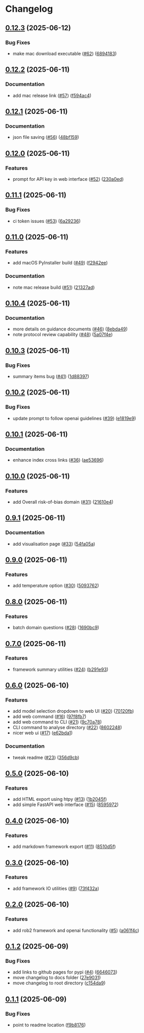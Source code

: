# Changelog

## [0.12.3](https://github.com/rob-luke/risk-of-bias/compare/v0.12.2...v0.12.3) (2025-06-12)


### Bug Fixes

* make mac download executable ([#62](https://github.com/rob-luke/risk-of-bias/issues/62)) ([6894183](https://github.com/rob-luke/risk-of-bias/commit/68941832d3555ce74f5f32e99e71811f753a4286))

## [0.12.2](https://github.com/rob-luke/risk-of-bias/compare/v0.12.1...v0.12.2) (2025-06-11)


### Documentation

* add mac release link ([#57](https://github.com/rob-luke/risk-of-bias/issues/57)) ([f594ac4](https://github.com/rob-luke/risk-of-bias/commit/f594ac4842afb2c7dd2952b768e3a1114406291e))

## [0.12.1](https://github.com/rob-luke/risk-of-bias/compare/v0.12.0...v0.12.1) (2025-06-11)


### Documentation

* json file saving ([#56](https://github.com/rob-luke/risk-of-bias/issues/56)) ([48bf159](https://github.com/rob-luke/risk-of-bias/commit/48bf159d0942e645bb055fbb33748cc899629818))

## [0.12.0](https://github.com/rob-luke/risk-of-bias/compare/v0.11.1...v0.12.0) (2025-06-11)


### Features

* prompt for API key in web interface ([#52](https://github.com/rob-luke/risk-of-bias/issues/52)) ([230a0ed](https://github.com/rob-luke/risk-of-bias/commit/230a0ed484d5668ab3a10d45edc0a75840e64712))

## [0.11.1](https://github.com/rob-luke/risk-of-bias/compare/v0.11.0...v0.11.1) (2025-06-11)


### Bug Fixes

* ci token issues ([#53](https://github.com/rob-luke/risk-of-bias/issues/53)) ([6a29236](https://github.com/rob-luke/risk-of-bias/commit/6a29236ffda3f1a08505dedcfc9d5e50e6c82ee1))

## [0.11.0](https://github.com/rob-luke/risk-of-bias/compare/v0.10.4...v0.11.0) (2025-06-11)


### Features

* add macOS PyInstaller build ([#49](https://github.com/rob-luke/risk-of-bias/issues/49)) ([f2942ee](https://github.com/rob-luke/risk-of-bias/commit/f2942ee01e3ece299891e9618deeb13d7ec8335b))


### Documentation

* note mac release build ([#51](https://github.com/rob-luke/risk-of-bias/issues/51)) ([21327ad](https://github.com/rob-luke/risk-of-bias/commit/21327ad640a00a2337dfaad713b34be077f26a8b))

## [0.10.4](https://github.com/rob-luke/risk-of-bias/compare/v0.10.3...v0.10.4) (2025-06-11)


### Documentation

* more details on guidance documents ([#46](https://github.com/rob-luke/risk-of-bias/issues/46)) ([8ebda49](https://github.com/rob-luke/risk-of-bias/commit/8ebda49abc49ccbdf03553309bf18b9c8ad1bf68))
* note protocol review capability ([#48](https://github.com/rob-luke/risk-of-bias/issues/48)) ([5a07f4e](https://github.com/rob-luke/risk-of-bias/commit/5a07f4e1d02b256136eae08a0e18d1652ed7370c))

## [0.10.3](https://github.com/rob-luke/risk-of-bias/compare/v0.10.2...v0.10.3) (2025-06-11)


### Bug Fixes

* summary items bug ([#41](https://github.com/rob-luke/risk-of-bias/issues/41)) ([1d88397](https://github.com/rob-luke/risk-of-bias/commit/1d8839717c0b21f6b397f13326ca37dc602008a1))

## [0.10.2](https://github.com/rob-luke/risk-of-bias/compare/v0.10.1...v0.10.2) (2025-06-11)


### Bug Fixes

* update prompt to follow openai guidelines ([#39](https://github.com/rob-luke/risk-of-bias/issues/39)) ([e1819e9](https://github.com/rob-luke/risk-of-bias/commit/e1819e999a006e99fa6369218ad757e26a3f531e))

## [0.10.1](https://github.com/rob-luke/risk-of-bias/compare/v0.10.0...v0.10.1) (2025-06-11)


### Documentation

* enhance index cross links ([#36](https://github.com/rob-luke/risk-of-bias/issues/36)) ([ae53696](https://github.com/rob-luke/risk-of-bias/commit/ae536968ef3c872def444d6d1c4fb852939985f2))

## [0.10.0](https://github.com/rob-luke/risk-of-bias/compare/v0.9.1...v0.10.0) (2025-06-11)


### Features

* add Overall risk-of-bias domain ([#31](https://github.com/rob-luke/risk-of-bias/issues/31)) ([21610e4](https://github.com/rob-luke/risk-of-bias/commit/21610e45d7164b6694df7be3b089fe0ff0f3613c))

## [0.9.1](https://github.com/rob-luke/risk-of-bias/compare/v0.9.0...v0.9.1) (2025-06-11)


### Documentation

* add visualisation page ([#33](https://github.com/rob-luke/risk-of-bias/issues/33)) ([54fa05a](https://github.com/rob-luke/risk-of-bias/commit/54fa05a701707943d5fd9d467b08c5d1d3302a02))

## [0.9.0](https://github.com/rob-luke/risk-of-bias/compare/v0.8.0...v0.9.0) (2025-06-11)


### Features

* add temperature option ([#30](https://github.com/rob-luke/risk-of-bias/issues/30)) ([5093762](https://github.com/rob-luke/risk-of-bias/commit/5093762554508ee100ca1cf8cd020a4d34d2f5d4))

## [0.8.0](https://github.com/rob-luke/risk-of-bias/compare/v0.7.0...v0.8.0) (2025-06-11)


### Features

* batch domain questions ([#28](https://github.com/rob-luke/risk-of-bias/issues/28)) ([1690bc9](https://github.com/rob-luke/risk-of-bias/commit/1690bc93928cfadef5a7e015b304b1d3c6c76985))

## [0.7.0](https://github.com/rob-luke/risk-of-bias/compare/v0.6.0...v0.7.0) (2025-06-11)


### Features

* framework summary utilities ([#24](https://github.com/rob-luke/risk-of-bias/issues/24)) ([b291e93](https://github.com/rob-luke/risk-of-bias/commit/b291e93c5bd43e6b660b8b16f98401d149a3e168))

## [0.6.0](https://github.com/rob-luke/risk-of-bias/compare/v0.5.0...v0.6.0) (2025-06-10)


### Features

* add model selection dropdown to web UI ([#20](https://github.com/rob-luke/risk-of-bias/issues/20)) ([70120fb](https://github.com/rob-luke/risk-of-bias/commit/70120fbdd51a7ab163c75778ded537c20ca57f2a))
* add web command ([#16](https://github.com/rob-luke/risk-of-bias/issues/16)) ([97f8fb7](https://github.com/rob-luke/risk-of-bias/commit/97f8fb719c1ae27dbc531ac995ca85e769fd1db6))
* add web command to CLI ([#21](https://github.com/rob-luke/risk-of-bias/issues/21)) ([9c70a78](https://github.com/rob-luke/risk-of-bias/commit/9c70a78563a1b6fdb56340d0fb8d17d6701705cb))
* CLI command to analyse directory ([#22](https://github.com/rob-luke/risk-of-bias/issues/22)) ([8602248](https://github.com/rob-luke/risk-of-bias/commit/860224820f2c1df4980b6f694af9c33d84fb9b2a))
* nicer web ui ([#17](https://github.com/rob-luke/risk-of-bias/issues/17)) ([e62bda1](https://github.com/rob-luke/risk-of-bias/commit/e62bda1612d4e9163cd0b14137b5c1ffc04e8488))


### Documentation

* tweak readme ([#23](https://github.com/rob-luke/risk-of-bias/issues/23)) ([356d9cb](https://github.com/rob-luke/risk-of-bias/commit/356d9cb5ecbdea430a9a8c3cf958f882d67c907e))

## [0.5.0](https://github.com/rob-luke/risk-of-bias/compare/v0.4.0...v0.5.0) (2025-06-10)


### Features

* add HTML export using htpy ([#13](https://github.com/rob-luke/risk-of-bias/issues/13)) ([1b2045f](https://github.com/rob-luke/risk-of-bias/commit/1b2045f0c3a717351f78481d0a46e06b4a98465f))
* add simple FastAPI web interface ([#15](https://github.com/rob-luke/risk-of-bias/issues/15)) ([8595972](https://github.com/rob-luke/risk-of-bias/commit/859597235c5e110993bc2c30b7e076db34c0868e))

## [0.4.0](https://github.com/rob-luke/risk-of-bias/compare/v0.3.0...v0.4.0) (2025-06-10)


### Features

* add markdown framework export ([#11](https://github.com/rob-luke/risk-of-bias/issues/11)) ([8510d5f](https://github.com/rob-luke/risk-of-bias/commit/8510d5f84853d8ead441504ada563e4e87d99d63))

## [0.3.0](https://github.com/rob-luke/risk-of-bias/compare/v0.2.0...v0.3.0) (2025-06-10)


### Features

* add framework IO utilities ([#9](https://github.com/rob-luke/risk-of-bias/issues/9)) ([73f432a](https://github.com/rob-luke/risk-of-bias/commit/73f432ad957a23454f966fd59789bc5e3ed71a7a))

## [0.2.0](https://github.com/rob-luke/risk-of-bias/compare/v0.1.2...v0.2.0) (2025-06-10)


### Features

* add rob2 framework and openai functionality ([#5](https://github.com/rob-luke/risk-of-bias/issues/5)) ([a061f4c](https://github.com/rob-luke/risk-of-bias/commit/a061f4c836dbdb8190f9463fe05afdb136470a0b))

## [0.1.2](https://github.com/rob-luke/risk-of-bias/compare/v0.1.1...v0.1.2) (2025-06-09)


### Bug Fixes

* add links to github pages for pypi ([#4](https://github.com/rob-luke/risk-of-bias/issues/4)) ([6646073](https://github.com/rob-luke/risk-of-bias/commit/6646073d31a09c20e379435b8bf62df73b44602c))
* move changelog to docs folder ([27e9031](https://github.com/rob-luke/risk-of-bias/commit/27e90319b85bfaa073e80025cde8a3097a19983b))
* move changelog to root directory ([c154da9](https://github.com/rob-luke/risk-of-bias/commit/c154da97ea145b1da792f124916fa60f1acb57d5))

## [0.1.1](https://github.com/rob-luke/risk-of-bias/compare/v0.1.0...v0.1.1) (2025-06-09)


### Bug Fixes

* point to readme location ([f9b8176](https://github.com/rob-luke/risk-of-bias/commit/f9b817674d83174e94de9f1d5935059aae3f9ea5))
